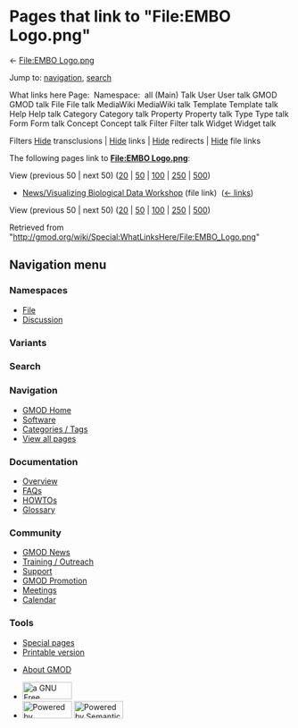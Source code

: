 <div id="mw-page-base" class="noprint">

</div>

<div id="mw-head-base" class="noprint">

</div>

<div id="content" class="mw-body" role="main">

<span id="top"></span>

<div id="mw-js-message" style="display:none;">

</div>



# <span dir="auto">Pages that link to "File:EMBO Logo.png"</span>

<div id="bodyContent">

<div id="contentSub">

← [File:EMBO Logo.png](/wiki/File:EMBO_Logo.png "File:EMBO Logo.png")

</div>

<div id="jump-to-nav" class="mw-jump">

Jump to: [navigation](#mw-navigation), [search](#p-search)

</div>

<div id="mw-content-text">

What links here Page:  Namespace:  all (Main) Talk User User talk GMOD
GMOD talk File File talk MediaWiki MediaWiki talk Template Template talk
Help Help talk Category Category talk Property Property talk Type Type
talk Form Form talk Concept Concept talk Filter Filter talk Widget
Widget talk

Filters
[Hide](/mediawiki/index.php?title=Special:WhatLinksHere/File:EMBO_Logo.png&hidetrans=1 "Special:WhatLinksHere/File:EMBO Logo.png")
transclusions \|
[Hide](/mediawiki/index.php?title=Special:WhatLinksHere/File:EMBO_Logo.png&hidelinks=1 "Special:WhatLinksHere/File:EMBO Logo.png")
links \|
[Hide](/mediawiki/index.php?title=Special:WhatLinksHere/File:EMBO_Logo.png&hideredirs=1 "Special:WhatLinksHere/File:EMBO Logo.png")
redirects \|
[Hide](/mediawiki/index.php?title=Special:WhatLinksHere/File:EMBO_Logo.png&hideimages=1 "Special:WhatLinksHere/File:EMBO Logo.png")
file links

The following pages link to **[File:EMBO
Logo.png](/wiki/File:EMBO_Logo.png "File:EMBO Logo.png")**:

View (previous 50 \| next 50)
([20](/mediawiki/index.php?title=Special:WhatLinksHere/File:EMBO_Logo.png&limit=20 "Special:WhatLinksHere/File:EMBO Logo.png")
\|
[50](/mediawiki/index.php?title=Special:WhatLinksHere/File:EMBO_Logo.png&limit=50 "Special:WhatLinksHere/File:EMBO Logo.png")
\|
[100](/mediawiki/index.php?title=Special:WhatLinksHere/File:EMBO_Logo.png&limit=100 "Special:WhatLinksHere/File:EMBO Logo.png")
\|
[250](/mediawiki/index.php?title=Special:WhatLinksHere/File:EMBO_Logo.png&limit=250 "Special:WhatLinksHere/File:EMBO Logo.png")
\|
[500](/mediawiki/index.php?title=Special:WhatLinksHere/File:EMBO_Logo.png&limit=500 "Special:WhatLinksHere/File:EMBO Logo.png"))

- [News/Visualizing Biological Data
  Workshop](/wiki/News/Visualizing_Biological_Data_Workshop "News/Visualizing Biological Data Workshop")
  (file link) ‎ <span class="mw-whatlinkshere-tools">([←
  links](/mediawiki/index.php?title=Special:WhatLinksHere&target=News%2FVisualizing+Biological+Data+Workshop "Special:WhatLinksHere"))</span>

View (previous 50 \| next 50)
([20](/mediawiki/index.php?title=Special:WhatLinksHere/File:EMBO_Logo.png&limit=20 "Special:WhatLinksHere/File:EMBO Logo.png")
\|
[50](/mediawiki/index.php?title=Special:WhatLinksHere/File:EMBO_Logo.png&limit=50 "Special:WhatLinksHere/File:EMBO Logo.png")
\|
[100](/mediawiki/index.php?title=Special:WhatLinksHere/File:EMBO_Logo.png&limit=100 "Special:WhatLinksHere/File:EMBO Logo.png")
\|
[250](/mediawiki/index.php?title=Special:WhatLinksHere/File:EMBO_Logo.png&limit=250 "Special:WhatLinksHere/File:EMBO Logo.png")
\|
[500](/mediawiki/index.php?title=Special:WhatLinksHere/File:EMBO_Logo.png&limit=500 "Special:WhatLinksHere/File:EMBO Logo.png"))

</div>

<div class="printfooter">

Retrieved from
"<http://gmod.org/wiki/Special:WhatLinksHere/File:EMBO_Logo.png>"

</div>

<div id="catlinks" class="catlinks catlinks-allhidden">

</div>

<div class="visualClear">

</div>

</div>

</div>

<div id="mw-navigation">

## Navigation menu

<div id="mw-head">



<div id="left-navigation">

<div id="p-namespaces" class="vectorTabs" role="navigation"
aria-labelledby="p-namespaces-label">

### Namespaces

- <span id="ca-nstab-image"><a href="/wiki/File:EMBO_Logo.png" accesskey="c"
  title="View the file page [c]">File</a></span>
- <span id="ca-talk"><a
  href="/mediawiki/index.php?title=File_talk:EMBO_Logo.png&amp;action=edit&amp;redlink=1"
  accesskey="t"
  title="Discussion about the content page [t]">Discussion</a></span>

</div>

<div id="p-variants" class="vectorMenu emptyPortlet" role="navigation"
aria-labelledby="p-variants-label">

### 

### Variants[](#)

<div class="menu">

</div>

</div>

</div>

<div id="right-navigation">





</div>

<div id="p-search" role="search">

### Search

<div id="simpleSearch">

</div>

</div>

</div>

</div>

<div id="mw-panel">

<div id="p-logo" role="banner">

<a href="/wiki/Main_Page"
style="background-image: url(http://gmod.org/images/GMOD-cogs.png);"
title="Visit the main page"></a>

</div>

<div id="p-Navigation" class="portal" role="navigation"
aria-labelledby="p-Navigation-label">

### Navigation

<div class="body">

- <span id="n-GMOD-Home">[GMOD Home](/wiki/Main_Page)</span>
- <span id="n-Software">[Software](/wiki/GMOD_Components)</span>
- <span id="n-Categories-.2F-Tags">[Categories /
  Tags](/wiki/Categories)</span>
- <span id="n-View-all-pages">[View all
  pages](/wiki/Special:AllPages)</span>

</div>

</div>

<div id="p-Documentation" class="portal" role="navigation"
aria-labelledby="p-Documentation-label">

### Documentation

<div class="body">

- <span id="n-Overview">[Overview](/wiki/Overview)</span>
- <span id="n-FAQs">[FAQs](/wiki/Category:FAQ)</span>
- <span id="n-HOWTOs">[HOWTOs](/wiki/Category:HOWTO)</span>
- <span id="n-Glossary">[Glossary](/wiki/Glossary)</span>

</div>

</div>

<div id="p-Community" class="portal" role="navigation"
aria-labelledby="p-Community-label">

### Community

<div class="body">

- <span id="n-GMOD-News">[GMOD News](/wiki/GMOD_News)</span>
- <span id="n-Training-.2F-Outreach">[Training /
  Outreach](/wiki/Training_and_Outreach)</span>
- <span id="n-Support">[Support](/wiki/Support)</span>
- <span id="n-GMOD-Promotion">[GMOD
  Promotion](/wiki/GMOD_Promotion)</span>
- <span id="n-Meetings">[Meetings](/wiki/Meetings)</span>
- <span id="n-Calendar">[Calendar](/wiki/Calendar)</span>

</div>

</div>

<div id="p-tb" class="portal" role="navigation"
aria-labelledby="p-tb-label">

### Tools

<div class="body">

- <span id="t-specialpages"><a href="/wiki/Special:SpecialPages" accesskey="q"
  title="A list of all special pages [q]">Special pages</a></span>
- <span id="t-print"><a
  href="/mediawiki/index.php?title=Special:WhatLinksHere/File:EMBO_Logo.png&amp;printable=yes"
  rel="alternate" accesskey="p"
  title="Printable version of this page [p]">Printable version</a></span>

</div>

</div>

</div>

</div>

<div id="footer" role="contentinfo">

- <span id="footer-places-about">[About
  GMOD](/wiki/GMOD:About "GMOD:About")</span>

<!-- -->

- <span id="footer-copyrightico">[<img src="http://www.gnu.org/graphics/gfdl-logo-small.png" width="88"
  height="31" alt="a GNU Free Documentation License" />](http://www.gnu.org/licenses/fdl-1.3.html)</span>
- <span id="footer-poweredbyico">[<img src="/mediawiki/skins/common/images/poweredby_mediawiki_88x31.png"
  width="88" height="31" alt="Powered by MediaWiki" />](//www.mediawiki.org/)
  [<img
  src="/mediawiki/extensions/SemanticMediaWiki/includes/../resources/images/smw_button.png"
  width="88" height="31" alt="Powered by Semantic MediaWiki" />](https://www.semantic-mediawiki.org/wiki/Semantic_MediaWiki)</span>

<div style="clear:both">

</div>

</div>
